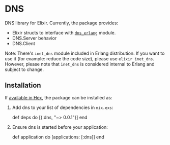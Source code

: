 # DNS

DNS library for Elixir. Currently, the package provides:

- Elixir structs to interface with [`dns_erlang`][dns_erlang] module.
- DNS.Server behavior
- DNS.Client

Note: There's `inet_dns` module included in Erlang distribution. If you want to
use it (for example: reduce the code size), please use
`elixir_inet_dns`. However, please note that `inet_dns` is considered internal
to Erlang and subject to change.

## Installation

If [available in Hex](https://hex.pm/docs/publish), the package can be installed as:

  1. Add dns to your list of dependencies in `mix.exs`:

        def deps do
          [{:dns, "~> 0.0.1"}]
        end

  2. Ensure dns is started before your application:

        def application do
          [applications: [:dns]]
        end

[dns_erlang]: https://github.com/aetrion/dns_erlang/blob/master/include/dns_records.hrl
